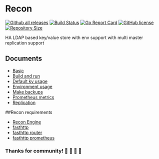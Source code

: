 # Recon
[![Github all releases](https://img.shields.io/github/release/Mnwa/Recon.svg)](https://github.com/Mnwa/Recon/releases)
[![Build Status](https://cloud.drone.io/api/badges/Mnwa/Recon/status.svg)](https://cloud.drone.io/Mnwa/Recon)
[![Go Report Card](https://goreportcard.com/badge/Mnwa/Recon)](https://goreportcard.com/report/Mnwa/Recon)
[![GitHub license](https://img.shields.io/github/license/Mnwa/Recon.svg)](https://github.com/Mnwa/Recon)
[![Repository Size](https://img.shields.io/github/repo-size/Mnwa/Recon.svg)](https://github.com/Mnwa/Recon)

HA LDAP based key/value store with env support with multi master replication support

## Documents
* [Basic](./docs/BASIC.md)
* [Build and run](docs/BUILD.md)
* [Default kv usage](./docs/CONFIG.md)
* [Environment usage](./docs/ENV.md)
* [Make backups](./docs/BACKUPS.md)
* [Prometheus metrics](./docs/PROMETHEUS.md)
* [Replication](./docs/REPLICATION.md)

##Recon requirements
* [Recon Engine](https://github.com/Mnwa/ReconEngine)
* [fasthttp](https://github.com/valyala/fasthttp)
* [fasthttp router](https://github.com/fasthttp/router)
* [fasthttp prometheus](https://github.com/Mnwa/fasthttprouter-prometheus)

### Thanks for community! 🎉 🎉 🎉 🎉